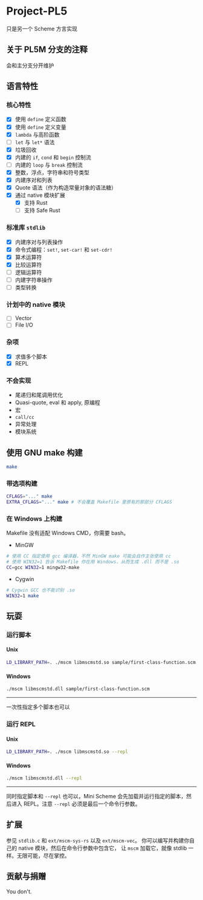 # Project-PL5

只是另一个 Scheme 方言实现

## 关于 PL5M 分支的注释

会和主分支分开维护

## 语言特性

### 核心特性
- [x] 使用 `define` 定义函数
- [x] 使用 `define` 定义变量
- [x] `lambda` 与高阶函数
- [ ] `let` 与 `let*` 语法
- [x] 垃圾回收
- [x] 内建的 `if`, `cond` 和 `begin` 控制流
- [ ] 内建的 `loop` 与 `break` 控制流
- [x] 整数，浮点，字符串和符号类型
- [x] 内建序对和列表
- [x] Quote 语法（作为构造常量对象的语法糖）
- [x] 通过 native 模块扩展
  - [x] 支持 Rust
  - [ ] 支持 Safe Rust

### 标准库 `stdlib`
- [x] 内建序对与列表操作
- [x] 命令式编程：`set!`, `set-car!` 和 `set-cdr!`
- [x] 算术运算符
- [x] 比较运算符
- [ ] 逻辑运算符
- [ ] 内建字符串操作
- [ ] 类型转换

### 计划中的 native 模块
- [ ] Vector
- [ ] File I/O

### 杂项
- [x] 求值多个脚本
- [x] REPL

### 不会实现
- 尾递归和尾调用优化
- Quasi-quote, eval 和 apply, 原编程
- 宏
- `call/cc`
- 异常处理
- 模块系统

## 使用 GNU make 构建

```bash
make
```

### 带选项构建

```bash
CFLAGS="..." make
EXTRA_CFLAGS="..." make # 不会覆盖 Makefile 里原有的那部分 CFLAGS
```

### 在 Windows 上构建

Makefile 没有适配 Windows CMD，你需要 bash。

- MinGW
```bash
# 使用 CC 指定使用 gcc 编译器，不然 MinGW make 可能会自作主张使用 cc
# 使用 WIN32=1 告诉 Makefile 你在用 Windows，从而生成 .dll 而不是 .so
CC=gcc WIN32=1 mingw32-make
```

- Cygwin
```bash
# Cygwin GCC 也不能识别 .so
WIN32=1 make
```

## 玩耍

### 运行脚本

#### Unix
```bash
LD_LIBRARY_PATH=. ./mscm libmscmstd.so sample/first-class-function.scm
```

#### Windows
```bash
./mscm libmscmstd.dll sample/first-class-function.scm
```

------

一次性指定多个脚本也可以

### 运行 REPL

#### Unix
```bash
LD_LIBRARY_PATH=. ./mscm libmscmstd.so --repl
```

#### Windows
```bash
./mscm libmscmstd.dll --repl
```

------

同时指定脚本和 `--repl` 也可以，Mini Scheme 会先加载并运行指定的脚本，然后进入 REPL。注意 `--repl` 必须是最后一个命令行参数。

## 扩展

参见 `stdlib.c` 和 `ext/mscm-sys-rs` 以及 `ext/mscm-vec`。
你可以编写并构建你自己的 native 模块，然后在命令行参数中包含它，
让 `mscm` 加载它，就像 stdlib 一样。无限可能，尽在掌控。

## 贡献与捐赠

You don't.
